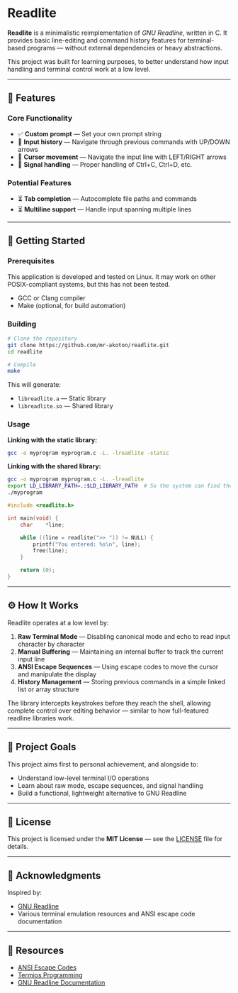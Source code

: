 # Readlite

**Readlite** is a minimalistic reimplementation of *GNU Readline*, written in C.
It provides basic line-editing and command history features for terminal-based programs — without external dependencies or heavy abstractions.

This project was built for learning purposes, to better understand how input handling and terminal control work at a low level.

---

## 🧩 Features

### Core Functionality

- ✅ **Custom prompt** — Set your own prompt string
- 🚧 **Input history** — Navigate through previous commands with UP/DOWN arrows
- 🚧 **Cursor movement** — Navigate the input line with LEFT/RIGHT arrows
- 🚧 **Signal handling** — Proper handling of Ctrl+C, Ctrl+D, etc.

### Potential Features

- ⏳ **Tab completion** — Autocomplete file paths and commands
- ⏳ **Multiline support** — Handle input spanning multiple lines

---

## 🚀 Getting Started

### Prerequisites

This application is developed and tested on Linux.
It may work on other POSIX-compliant systems, but this has not been tested.

- GCC or Clang compiler
- Make (optional, for build automation)

### Building

```bash
# Clone the repository
git clone https://github.com/mr-akoton/readlite.git
cd readlite

# Compile
make
```

This will generate:

- `libreadlite.a` — Static library
- `libreadlite.so` — Shared library

### Usage

**Linking with the static library:**
```bash
gcc -o myprogram myprogram.c -L. -lreadlite -static
```

**Linking with the shared library:**
```bash
gcc -o myprogram myprogram.c -L. -lreadlite
export LD_LIBRARY_PATH=.:$LD_LIBRARY_PATH  # So the system can find the .so
./myprogram
```

```c
#include <readlite.h>

int main(void) {
	char	*line;

	while ((line = readlite(">> ")) != NULL) {
		printf("You entered: %s\n", line);
		free(line);
	}

	return (0);
}
```

---

## ⚙️ How It Works

Readlite operates at a low level by:

1. **Raw Terminal Mode** — Disabling canonical mode and echo to read input character by character
2. **Manual Buffering** — Maintaining an internal buffer to track the current input line
3. **ANSI Escape Sequences** — Using escape codes to move the cursor and manipulate the display
4. **History Management** — Storing previous commands in a simple linked list or array structure

The library intercepts keystrokes before they reach the shell, allowing complete control over editing behavior — similar to how full-featured readline libraries work.

---

## 🎯 Project Goals

This project aims first to personal achievement, and alongside to:
- Understand low-level terminal I/O operations
- Learn about raw mode, escape sequences, and signal handling
- Build a functional, lightweight alternative to GNU Readline

---

## 📝 License

This project is licensed under the **MIT License** — see the [LICENSE](LICENSE) file for details.

---

## 🙏 Acknowledgments

Inspired by:
- [GNU Readline](https://tiswww.case.edu/php/chet/readline/rltop.html)
- Various terminal emulation resources and ANSI escape code documentation

---

## 📖 Resources

- [ANSI Escape Codes](https://en.wikipedia.org/wiki/ANSI_escape_code)
- [Termios Programming](https://man7.org/linux/man-pages/man3/termios.3.html)
- [GNU Readline Documentation](https://tiswww.case.edu/php/chet/readline/readline.html)
